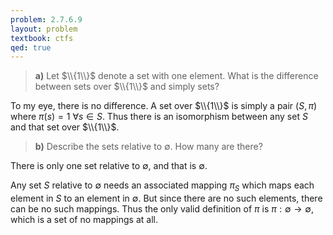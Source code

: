 ```yaml
---
problem: 2.7.6.9
layout: problem
textbook: ctfs
qed: true
---
```


> **a)** Let $\\{1\\}$ denote a set with one element. What is the difference
> between sets over $\\{1\\}$ and simply sets?

To my eye, there is no difference. A set over $\\{1\\}$ is simply a pair
$(S,\pi)$ where $\pi(s) = 1\ \forall s\in S$. Thus there is an isomorphism
between any set $S$ and that set over $\\{1\\}$.
 
> **b)** Describe the sets relative to $\emptyset$. How many are there?

There is only one set relative to $\emptyset$, and that is $\emptyset$.

Any set $S$ relative to $\emptyset$ needs an associated mapping $\pi_S$ which
maps each element in $S$ to an element in $\emptyset$. But since there are no
such elements, there can be no such mappings. Thus the only valid definition of
$\pi$ is $\pi:\emptyset\to\emptyset$, which is a set of no mappings at all.
